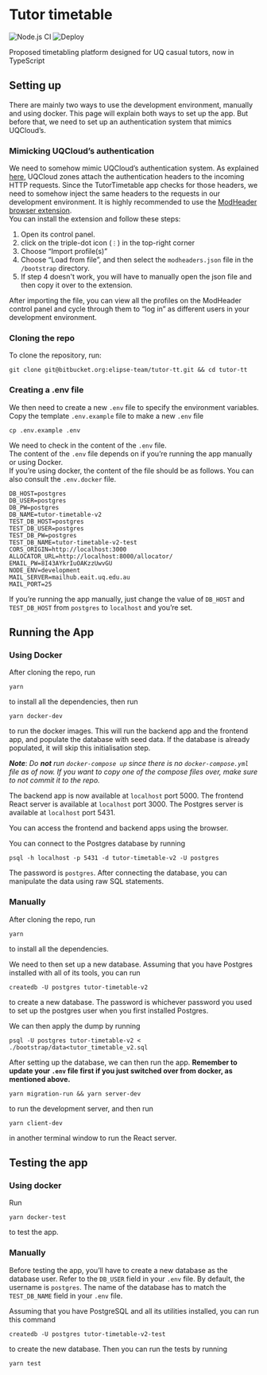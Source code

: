 # Tutor timetable

![Node.js CI](https://github.com/mike-fam/tutor-timetable-v2/workflows/Node.js%20CI/badge.svg)
![Deploy](https://github.com/mike-fam/tutor-timetable-v2/workflows/Deploy/badge.svg)

Proposed timetabling platform designed for UQ casual tutors, now in TypeScript

## Setting up

There are mainly two ways to use the development environment, manually and 
using docker. This page will explain both ways to set up the app. But before 
that, we need to set up an authentication system that mimics UQCloud’s.

### Mimicking UQCloud’s authentication

We need to somehow mimic UQCloud’s authentication system. As explained 
[here](https://stluc.manta.uqcloud.net/xlex/public/zones-guide.html#uq_single_sign_on_via_fakvd),
UQCloud zones attach the authentication headers to the incoming HTTP requests.
Since the TutorTimetable app checks for those headers, we need to somehow 
inject the same headers to the requests in our development environment. 
It is highly recommended to use the 
[ModHeader browser extension](https://bewisse.com/modheader/).  
You can install the extension and follow these steps:
1. Open its control panel.
2. click on the triple-dot icon (`⋮`) in the top-right corner
3. Choose “Import profile(s)”
4. Choose “Load from file”, and then select the `modheaders.json` file 
   in the `/bootstrap` directory.
5. If step 4 doesn't work, you will have to manually open the json file and 
   then copy it over to the extension.

After importing the file, you can view all the profiles on the ModHeader control panel and cycle through them to “log in” as different users in your development environment.

### Cloning the repo

To clone the repository, run:
```shell
git clone git@bitbucket.org:elipse-team/tutor-tt.git && cd tutor-tt
```

### Creating a .env file

We then need to create a new `.env` file to specify the environment 
variables. Copy the template `.env.example` file to make a new `.env` file

```shell
cp .env.example .env
```

We need to check in the content of the `.env` file.  
The content of the `.env` file depends on if you’re running the app 
manually or using Docker.  
If you’re using docker, the content of the file should be as follows. 
You can also consult the `.env.docker` file.

```dotenv
DB_HOST=postgres
DB_USER=postgres
DB_PW=postgres
DB_NAME=tutor-timetable-v2
TEST_DB_HOST=postgres
TEST_DB_USER=postgres
TEST_DB_PW=postgres
TEST_DB_NAME=tutor-timetable-v2-test
CORS_ORIGIN=http://localhost:3000
ALLOCATOR_URL=http://localhost:8000/allocator/
EMAIL_PW=8I43AYkrIuOAKzzUwvGU
NODE_ENV=development
MAIL_SERVER=mailhub.eait.uq.edu.au
MAIL_PORT=25
```

If you’re running the app manually, just change the value of `DB_HOST`
and `TEST_DB_HOST` from `postgres` to `localhost` and you’re set.

## Running the App

### Using Docker

After cloning the repo, run
```shell
yarn
```
to install all the dependencies, then run
```shell
yarn docker-dev
```
to run the docker images. This will run the backend app and the frontend 
app, and populate the database with seed data. If the database is already 
populated, it will skip this initialisation step.

***Note***: *Do **not** run `docker-compose up` since there is no 
`docker-compose.yml` file as of now. If you want to copy one of the 
compose files over, make sure to not commit it to the repo.*

The backend app is now available at `localhost` port 5000. The frontend 
React server is available at `localhost` port 3000. The Postgres server 
is available at `localhost` port 5431.

You can access the frontend and backend apps using the browser.

You can connect to the Postgres database by running

```shell
psql -h localhost -p 5431 -d tutor-timetable-v2 -U postgres
```

The password is `postgres`. After connecting the database, 
you can manipulate the data using raw SQL statements.

### Manually

After cloning the repo, run
```shell
yarn
```
to install all the dependencies.

We need to then set up a new database. Assuming that you have 
Postgres installed with all of its tools, you can run
```shell
createdb -U postgres tutor-timetable-v2
```
to create a new database. The password is whichever password you 
used to set up the postgres user when you first installed Postgres.

We can then apply the dump by running

```shell
psql -U postgres tutor-timetable-v2 < ./bootstrap/data<tutor_timetable_v2.sql
```

After setting up the database, we can then run the app. 
**Remember to update your `.env` file first if you just switched over 
from docker, as mentioned above.**

```shell
yarn migration-run && yarn server-dev
```
to run the development server, and then run
```shell
yarn client-dev
```
in another terminal window to run the React server.

## Testing the app

### Using docker

Run
```shell
yarn docker-test
```
to test the app.

### Manually

Before testing the app, you’ll have to create a new database as 
the database user. Refer to the `DB_USER` field in your `.env` file. 
By default, the username is `postgres`. The name of the database has 
to match the `TEST_DB_NAME` field in your `.env` file.

Assuming that you have PostgreSQL and all its utilities installed, you 
can run this command
```shell
createdb -U postgres tutor-timetable-v2-test
```
to create the new database.
Then you can run the tests by running
```shell
yarn test
```

